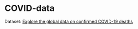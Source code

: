 # COVID-data
Dataset: [Explore the global data on confirmed COVID-19 deaths](https://ourworldindata.org/covid-deaths)
